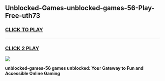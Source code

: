 
## Unblocked-Games-unblocked-games-56-Play-Free-uth73
<h3>
<a href="https://premium76.site?title=unblocked-games-56&ref=21A">CLICK TO PLAY</a></h3>
<hr>

<h3>
<a href="https://premium76.site?title=unblocked-games-56&ref=21A">CLICK 2 PLAY</a>
  
</h3>

<a href="https://premium76.site?title=unblocked-games-56&ref=21A"><img src="https://clearcache.store/games.png"></a>


**unblocked-games-56 games unblocked: Your Gateway to Fun and Accessible Online Gaming**
